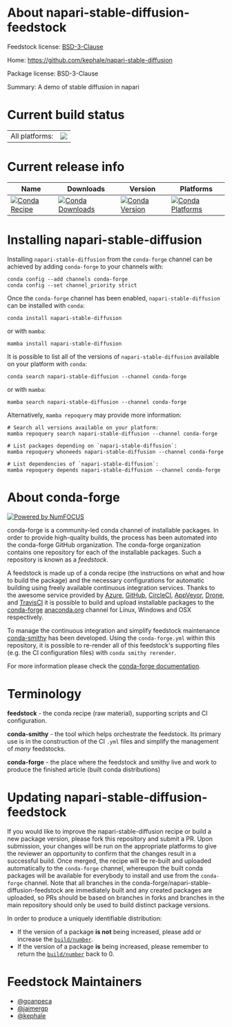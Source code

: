 About napari-stable-diffusion-feedstock
=======================================

Feedstock license: [BSD-3-Clause](https://github.com/conda-forge/napari-stable-diffusion-feedstock/blob/main/LICENSE.txt)

Home: https://github.com/kephale/napari-stable-diffusion

Package license: BSD-3-Clause

Summary: A demo of stable diffusion in napari

Current build status
====================


<table><tr><td>All platforms:</td>
    <td>
      <a href="https://dev.azure.com/conda-forge/feedstock-builds/_build/latest?definitionId=19210&branchName=main">
        <img src="https://dev.azure.com/conda-forge/feedstock-builds/_apis/build/status/napari-stable-diffusion-feedstock?branchName=main">
      </a>
    </td>
  </tr>
</table>

Current release info
====================

| Name | Downloads | Version | Platforms |
| --- | --- | --- | --- |
| [![Conda Recipe](https://img.shields.io/badge/recipe-napari--stable--diffusion-green.svg)](https://anaconda.org/conda-forge/napari-stable-diffusion) | [![Conda Downloads](https://img.shields.io/conda/dn/conda-forge/napari-stable-diffusion.svg)](https://anaconda.org/conda-forge/napari-stable-diffusion) | [![Conda Version](https://img.shields.io/conda/vn/conda-forge/napari-stable-diffusion.svg)](https://anaconda.org/conda-forge/napari-stable-diffusion) | [![Conda Platforms](https://img.shields.io/conda/pn/conda-forge/napari-stable-diffusion.svg)](https://anaconda.org/conda-forge/napari-stable-diffusion) |

Installing napari-stable-diffusion
==================================

Installing `napari-stable-diffusion` from the `conda-forge` channel can be achieved by adding `conda-forge` to your channels with:

```
conda config --add channels conda-forge
conda config --set channel_priority strict
```

Once the `conda-forge` channel has been enabled, `napari-stable-diffusion` can be installed with `conda`:

```
conda install napari-stable-diffusion
```

or with `mamba`:

```
mamba install napari-stable-diffusion
```

It is possible to list all of the versions of `napari-stable-diffusion` available on your platform with `conda`:

```
conda search napari-stable-diffusion --channel conda-forge
```

or with `mamba`:

```
mamba search napari-stable-diffusion --channel conda-forge
```

Alternatively, `mamba repoquery` may provide more information:

```
# Search all versions available on your platform:
mamba repoquery search napari-stable-diffusion --channel conda-forge

# List packages depending on `napari-stable-diffusion`:
mamba repoquery whoneeds napari-stable-diffusion --channel conda-forge

# List dependencies of `napari-stable-diffusion`:
mamba repoquery depends napari-stable-diffusion --channel conda-forge
```


About conda-forge
=================

[![Powered by
NumFOCUS](https://img.shields.io/badge/powered%20by-NumFOCUS-orange.svg?style=flat&colorA=E1523D&colorB=007D8A)](https://numfocus.org)

conda-forge is a community-led conda channel of installable packages.
In order to provide high-quality builds, the process has been automated into the
conda-forge GitHub organization. The conda-forge organization contains one repository
for each of the installable packages. Such a repository is known as a *feedstock*.

A feedstock is made up of a conda recipe (the instructions on what and how to build
the package) and the necessary configurations for automatic building using freely
available continuous integration services. Thanks to the awesome service provided by
[Azure](https://azure.microsoft.com/en-us/services/devops/), [GitHub](https://github.com/),
[CircleCI](https://circleci.com/), [AppVeyor](https://www.appveyor.com/),
[Drone](https://cloud.drone.io/welcome), and [TravisCI](https://travis-ci.com/)
it is possible to build and upload installable packages to the
[conda-forge](https://anaconda.org/conda-forge) [anaconda.org](https://anaconda.org/)
channel for Linux, Windows and OSX respectively.

To manage the continuous integration and simplify feedstock maintenance
[conda-smithy](https://github.com/conda-forge/conda-smithy) has been developed.
Using the ``conda-forge.yml`` within this repository, it is possible to re-render all of
this feedstock's supporting files (e.g. the CI configuration files) with ``conda smithy rerender``.

For more information please check the [conda-forge documentation](https://conda-forge.org/docs/).

Terminology
===========

**feedstock** - the conda recipe (raw material), supporting scripts and CI configuration.

**conda-smithy** - the tool which helps orchestrate the feedstock.
                   Its primary use is in the construction of the CI ``.yml`` files
                   and simplify the management of *many* feedstocks.

**conda-forge** - the place where the feedstock and smithy live and work to
                  produce the finished article (built conda distributions)


Updating napari-stable-diffusion-feedstock
==========================================

If you would like to improve the napari-stable-diffusion recipe or build a new
package version, please fork this repository and submit a PR. Upon submission,
your changes will be run on the appropriate platforms to give the reviewer an
opportunity to confirm that the changes result in a successful build. Once
merged, the recipe will be re-built and uploaded automatically to the
`conda-forge` channel, whereupon the built conda packages will be available for
everybody to install and use from the `conda-forge` channel.
Note that all branches in the conda-forge/napari-stable-diffusion-feedstock are
immediately built and any created packages are uploaded, so PRs should be based
on branches in forks and branches in the main repository should only be used to
build distinct package versions.

In order to produce a uniquely identifiable distribution:
 * If the version of a package **is not** being increased, please add or increase
   the [``build/number``](https://docs.conda.io/projects/conda-build/en/latest/resources/define-metadata.html#build-number-and-string).
 * If the version of a package **is** being increased, please remember to return
   the [``build/number``](https://docs.conda.io/projects/conda-build/en/latest/resources/define-metadata.html#build-number-and-string)
   back to 0.

Feedstock Maintainers
=====================

* [@goanpeca](https://github.com/goanpeca/)
* [@jaimergp](https://github.com/jaimergp/)
* [@kephale](https://github.com/kephale/)


